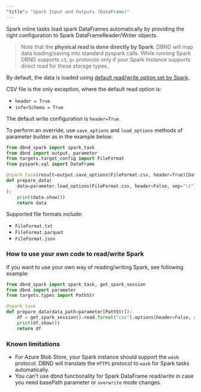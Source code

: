 ```yaml
---
"title": "Spark Input and Outputs (DataFrame)"
---
```

Spark inline tasks load spark DataFrames automatically by providing the right configuration to Spark DataFrameReader/Writer objects.

> Note that the **physical read is done directly by Spark**. DBND will map data loading/saving into standard pyspark calls.  While running Spark DBND  supports `s3`,  `gs` protocols only if your Spark Instance supports direct read for these storage types.

By default, the data is loaded using [default read/write option set by Spark](https://spark.apache.org/docs/latest/sql-data-sources-load-save-functions.html).

CSV file is the only exception, where the default read option is:
* `header = True`
* `inferSchema = True`

The default write configuration is `header=True`.

To perform an override, use `save_options` and `load_options` methods of parameter builder as in the example below:

```python
from dbnd_spark import spark_task
from dbnd import output, parameter
from targets.target_config import FileFormat
from pyspark.sql import DataFrame

@spark_task(result=output.save_options(FileFormat.csv, header=True)[DataFrame])
def prepare_data(
    data=parameter.load_options(FileFormat.csv, header=False, sep="\t")[DataFrame]
):
    print(data.show())
    return data
```

Supported file formats include:
* `FileFormat.txt`
* `FileFormat.parquet`
*  `FileFormat.json`

### How to use your own code to read/write Spark
If you want to use your own way of reading/writing Spark, see following example:
```python
from dbnd_spark import spark_task, get_spark_session
from dbnd import parameter
from targets.types import PathStr

@spark_task
def prepare_data(data_path=parameter[PathStr]):
    df = get_spark_session().read.format("csv").options(header=False, sep="\t").load(data_path)
    print(df.show())
    return df
```

### Known limitations
* For Azure Blob Store, your Spark instance should support the `wasb` protocol. DBND will translate the `HTTPS` protocol to `wasb` for Spark tasks automatically.
* You can't use dbnd functionality for Spark DataFrame read/write in case you need basePath parameter or `overwrite` mode changes.
